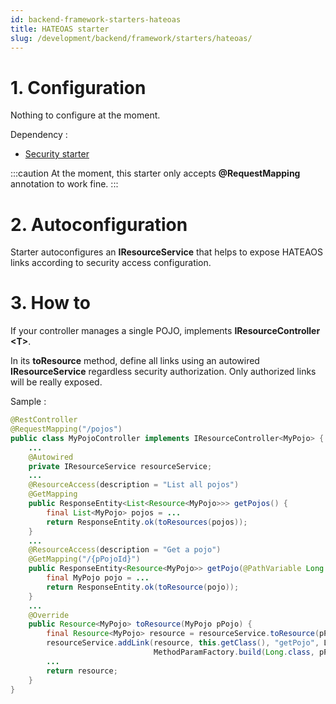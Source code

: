 ```yaml
---
id: backend-framework-starters-hateoas
title: HATEOAS starter
slug: /development/backend/framework/starters/hateoas/
---
```



# 1\. Configuration

Nothing to configure at the moment.

Dependency :
- [Security starter](security-starter.md)

:::caution
At the moment, this starter only accepts **@RequestMapping** annotation to work fine.
:::

# 2\. Autoconfiguration

Starter autoconfigures an **IResourceService** that helps to expose HATEAOS links according to security access configuration.

# 3\. How to

If your controller manages a single POJO, implements **IResourceController <T\>**.

In its **toResource** method, define all links using an autowired **IResourceService** regardless security authorization. Only authorized links will be really exposed.

Sample :
```java
@RestController
@RequestMapping("/pojos")
public class MyPojoController implements IResourceController<MyPojo> {
	...
	@Autowired
	private IResourceService resourceService;
	...
    @ResourceAccess(description = "List all pojos")
    @GetMapping
    public ResponseEntity<List<Resource<MyPojo>>> getPojos() {
        final List<MyPojo> pojos = ...
        return ResponseEntity.ok(toResources(pojos));
    }
	...
    @ResourceAccess(description = "Get a pojo")
    @GetMapping("/{pPojoId}")
    public ResponseEntity<Resource<MyPojo>> getPojo(@PathVariable Long pPojoId) {
        final MyPojo pojo = ...
        return ResponseEntity.ok(toResource(pojo));
    }
	...
	@Override
    public Resource<MyPojo> toResource(MyPojo pPojo) {
        final Resource<MyPojo> resource = resourceService.toResource(pPojo);
        resourceService.addLink(resource, this.getClass(), "getPojo", LinkRels.SELF,
                                MethodParamFactory.build(Long.class, pPojo.getId()));
        ...
        return resource;
    }
}
```
